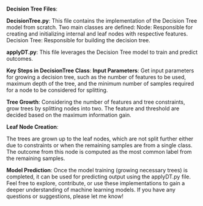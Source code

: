 **Decision Tree**
**Files**:

**DecisionTree.py**:
This file contains the implementation of the Decision Tree model from scratch.
Two main classes are defined:
Node: Responsible for creating and initializing internal and leaf nodes with respective features.
Decision Tree: Responsible for building the decision tree.

**applyDT.py**:
This file leverages the Decision Tree model to train and predict outcomes.

**Key Steps in DecisionTree Class**:
**Input Parameters**:
Get input parameters for growing a decision tree, such as the number of features to be used, maximum depth of the tree, and the minimum number of samples required for a node to be considered for splitting.

**Tree Growth**:
Considering the number of features and tree constraints, grow trees by splitting nodes into two. The feature and threshold are decided based on the maximum information gain.

**Leaf Node Creation**:

The trees are grown up to the leaf nodes, which are not split further either due to constraints or when the remaining samples are from a single class. The outcome from this node is computed as the most common label from the remaining samples.

**Model Prediction**:
Once the model training (growing necessary trees) is completed, it can be used for predicting output using the applyDT.py file.
Feel free to explore, contribute, or use these implementations to gain a deeper understanding of machine learning models. If you have any questions or suggestions, please let me know!
  
